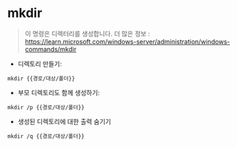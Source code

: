# mkdir

> 이 명령은 디렉터리를 생성합니다.
> 더 많은 정보 : <https://learn.microsoft.com/windows-server/administration/windows-commands/mkdir>

- 디렉토리 만들기:

`mkdir {{경로/대상/폴더}}`

- 부모 디렉토리도 함께 생성하기:

`mkdir /p {{경로/대상/폴더}}`

- 생성된 디렉토리에 대한 출력 숨기기

`mkdir /q {{경로/대상/폴더}}`
